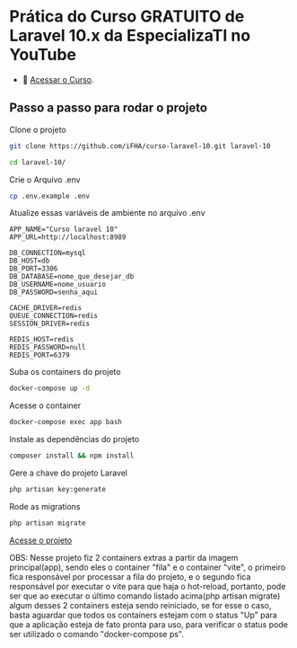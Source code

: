 # Prática do Curso GRATUITO de Laravel 10.x da EspecializaTI no YouTube

- :movie_camera: <a href="https://www.youtube.com/playlist?list=PLVSNL1PHDWvQ1N6fqhQ5HQzFtN-xrkjNU" target="_blank">Acessar o Curso</a>.

## Passo a passo para rodar o projeto

Clone o projeto
```sh
git clone https://github.com/iFHA/curso-laravel-10.git laravel-10
```
```sh
cd laravel-10/
```


Crie o Arquivo .env
```sh
cp .env.example .env
```


Atualize essas variáveis de ambiente no arquivo .env
```dosini
APP_NAME="Curso laravel 10"
APP_URL=http://localhost:8989

DB_CONNECTION=mysql
DB_HOST=db
DB_PORT=3306
DB_DATABASE=nome_que_desejar_db
DB_USERNAME=nome_usuario
DB_PASSWORD=senha_aqui

CACHE_DRIVER=redis
QUEUE_CONNECTION=redis
SESSION_DRIVER=redis

REDIS_HOST=redis
REDIS_PASSWORD=null
REDIS_PORT=6379
```


Suba os containers do projeto
```sh
docker-compose up -d
```


Acesse o container
```sh
docker-compose exec app bash
```


Instale as dependências do projeto
```sh
composer install && npm install
```


Gere a chave do projeto Laravel
```sh
php artisan key:generate
``````

Rode as migrations
```sh
php artisan migrate
```

<a href="http://localhost:8989" target="_blank">
    Acesse o projeto
</a>

OBS: Nesse projeto fiz 2 containers extras a partir da imagem principal(app), sendo eles o container "fila" e o container "vite", o primeiro fica responsável por processar a fila do projeto, e o segundo fica responsável por executar o vite para que haja o hot-reload, portanto, pode ser que ao executar o último comando listado acima(php artisan migrate) algum desses 2 containers esteja sendo reiniciado, se for esse o caso, basta aguardar que todos os containers estejam com o status "Up" para que a aplicação esteja de fato pronta para uso, para verificar o status pode ser utilizado o comando "docker-compose ps".
